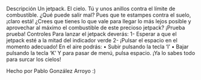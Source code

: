 Descripción
Un jetpack. El cielo. Tú y unos anillos contra el límite de combustible. ¿Qué puede salir mal? Pues que te estampes contra el suelo, ¡claro está! ¿Crees que tienes lo que vale para llegar lo más lejos posible y aprovechar al máximo el combustible de este precioso jetpack? ¡Prueba prueba!
Controles
Para lanzar el jetpack deverás:
1-	Esperar a que el jetpack esté a la mitad del indicador verde
2-	¡Pulsar el espacio en el momento adecuado!
En el aire podrás:
•	Subir pulsando la tecla ‘I’
•	Bajar pulsando la tecla ‘K’
Y para pasar de menú, pulsa espacio. ¡Ya lo sabes todo para surcar los cielos!

Hecho por Pablo González Arroyo :)
